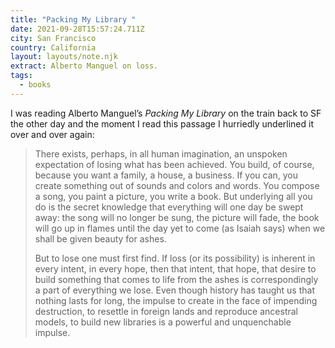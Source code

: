 ```yaml
---
title: "Packing My Library "
date: 2021-09-28T15:57:24.711Z
city: San Francisco
country: California
layout: layouts/note.njk
extract: Alberto Manguel on loss.
tags:
  - books
---
```


I was reading Alberto Manguel’s _Packing My Library_ on the train back to SF the other day and the moment I read this passage I hurriedly underlined it over and over again:

> There exists, perhaps, in all human imagination, an unspoken expectation of losing what has been achieved. You build, of course, because you want a family, a house, a business. If you can, you create something out of sounds and colors and words. You compose a song, you paint a picture, you write a book. But underlying all you do is the secret knowledge that everything will one day be swept away: the song will no longer be sung, the picture will fade, the book will go up in flames until the day yet to come (as Isaiah says) when we shall be given beauty for ashes.
>
> But to lose one must first find. If loss (or its possibility) is inherent in every intent, in every hope, then that intent, that hope, that desire to build something that comes to life from the ashes is correspondingly a part of everything we lose. Even though history has taught us that nothing lasts for long, the impulse to create in the face of impending destruction, to resettle in foreign lands and reproduce ancestral models, to build new libraries is a powerful and unquenchable impulse.
